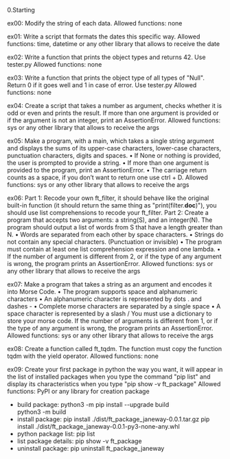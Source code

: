 0.Starting

ex00:
Modify the string of each data. 
Allowed functions: none

ex01:
Write a script that formats the dates this specific way.
Allowed functions: time, datetime or any other library that allows to receive the date

ex02:
Write a function that prints the object types and returns 42.
Use tester.py
Allowed functions: none

ex03:
Write a function that prints the object type of all types of "Null".
Return 0 if it goes well and 1 in case of error.
Use tester.py
Allowed functions: none

ex04:
Create a script that takes a number as argument, checks whether it is odd or even and prints the result.
If more than one argument is provided or if the argument is not an integer, print an AssertionError.
Allowed functions: sys or any other library that allows to receive the args

ex05:
Make a program, with a main, which takes a single string argument and displays the sums of its upper-case characters, lower-case characters, punctuation characters, digits and spaces.
• If None or nothing is provided, the user is prompted to provide a string.
• If more than one argument is provided to the program, print an AssertionError.
• The carriage return counts as a space, if you don’t want to return one use ctrl + D.
Allowed functions: sys or any other library that allows to receive the args

ex06:
Part 1: Recode your own ft_filter, it should behave like the original built-in function (it should return the same thing as "print(filter.__doc__)"), you should use list comprehensions to recode your ft_filter.
Part 2: Create a program that accepts two arguments: a string(S), and an integer(N). The program should output a list of words from S that have a length greater than N.
• Words are separated from each other by space characters.
• Strings do not contain any special characters. (Punctuation or invisible)
• The program must contain at least one list comprehension expression and one lambda.
• If the number of argument is different from 2, or if the type of any argument is wrong, the program prints an AssertionError.
Allowed functions: sys or any other library that allows to receive the args

ex07:
Make a program that takes a string as an argument and encodes it into Morse Code.
• The program supports space and alphanumeric characters
• An alphanumeric character is represented by dots . and dashes -
• Complete morse characters are separated by a single space
• A space character is represented by a slash /
You must use a dictionary to store your morse code.
If the number of arguments is different from 1, or if the type of any argument is wrong, the program prints an AssertionError.
Allowed functions: sys or any other library that allows to receive the args

ex08:
Create a function called ft_tqdm. The function must copy the function tqdm with the yield operator.
Allowed functions: none

ex09:
Create your first package in python the way you want, it will appear in the list of installed packages when you type the command "pip list" and display its characteristics when you type "pip show -v ft_package"
Allowed functions: PyPI or any library for creation package
- build package:        python3 -m pip install --upgrade build   
                        python3 -m build
- install package:      pip install ./dist/ft_package_janeway-0.0.1.tar.gz
                        pip install ./dist/ft_package_janeway-0.0.1-py3-none-any.whl
- python package list:  pip list
- list package details: pip show -v ft_package
- uninstall package:    pip uninstall ft_package_janeway